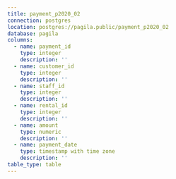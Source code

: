 ```yaml
---
title: payment_p2020_02
connection: postgres
location: postgres://pagila.public/payment_p2020_02
database: pagila
columns:
  - name: payment_id
    type: integer
    description: ''
  - name: customer_id
    type: integer
    description: ''
  - name: staff_id
    type: integer
    description: ''
  - name: rental_id
    type: integer
    description: ''
  - name: amount
    type: numeric
    description: ''
  - name: payment_date
    type: timestamp with time zone
    description: ''
table_type: table
---
```




